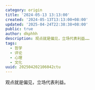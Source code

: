 ```yaml
---
category: origin
title: '2024-05-13 13:13:00'
created: '2024-05-13T13:13:00+08:00'
updated: '2025-04-24T22:38:38+08:00'
public: true
author: dkphhh
description: 观点就是偏见，立场代表利益……
tags:
  - 哲学
  - 评论
  - 心理
  - 文化
uuid: 202504202106042ctu
---
```


观点就是偏见，立场代表利益。
